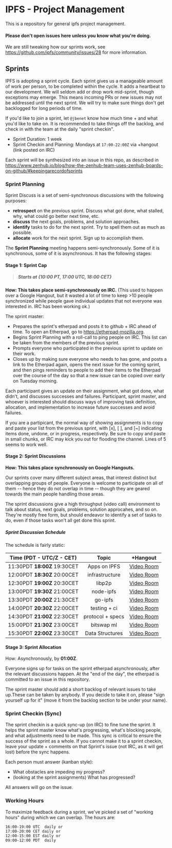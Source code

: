 # IPFS - Project Management

This is a repository for general ipfs project management.

#### Please don't open issues here unless you know what you're doing.

We are still tweaking how our sprints work, see https://github.com/ipfs/community/issues/28 for more information.

## Sprints

IPFS is adopting a sprint cycle. Each sprint gives us a manageable amount of work per person, to be completed within the cycle. It adds a heartbeat to our development. We will seldom add or drop work mid-sprint, though exceptions may emerge. This means incoming PRs or new issues may not be addressed until the next sprint. We will try to make sure things don't get backlogged for long periods of time.

If you'd like to join a sprint, let `@jbenet` know how much time + and what you'd like to take on. It is recommended to take things off the backlog, and check in with the team at the daily "sprint checkin".

- Sprint Duration: 1 week
- Sprint Checkin and Planning: Mondays at `17:00-22:00Z` via +hangout (link posted on IRC)

Each sprint will be synthesized into an issue in this repo, as described in https://www.zenhub.io/blog/how-the-zenhub-team-uses-zenhub-boards-on-github/#keepingarecordofsprints

### Sprint Planning

Sprint Discuss is a set of semi-synchronous discussions with the following purposes:
- **retrospect** on the previous sprint. Discuss what got done, what stalled, why, what could go better next time, etc.
- **discuss** the next goals, problems, and solution approaches.
- **identify** tasks to do for the next sprint. Try to spell them out as much as possible.
- **allocate** work for the next sprint. Sign up to accomplish them.

The **Sprint Planning** meeting happens semi-synchronously. Some of it is synchronous, some of it is asynchronous. It has the following stages:

#### Stage 1: Sprint Cap

> ##### Starts at {10:00 PT, 17:00 UTC, 18:00 CET}

**How: This takes place semi-synchronously on IRC.** (This used to happen over a Google Hangout, but it wasted a lot of time to keep >10 people synchronized while people gave individual updates that not everyone was interested in. IRC has been working ok.)

The sprint master:
- Prepares the sprint's etherpad and posts it to github + IRC ahead of time. To open an Etherpad, go to https://etherpad-mozilla.org.
- Begins Sprint Planning with a roll-call to ping people on IRC. This list can be taken from the members of the previous sprint.
- Prompts everyone who participated in the previous sprint to update on their work.
- Closes up by making sure everyone who needs to has gone, and posts a link to the Etherpad again, opens the next issue for the coming sprint, and then pings reminders to people to add their items to the Etherpad over the course of the day so that a new issue can be copied over early on Tuesday morning.

Each participant gives an update on their assignment, what got done, what didn't, and discusses successes and failures. Participant, sprint master, and whoever is interested should discuss ways of improving task definition, allocation, and implementation to increase future successes and avoid failures.

If you are a partipicant, the normal way of showing assignments is to copy and paste your list from the previous sprint, with [x], [ ],  and [~] indicating items done, undone, or in progress, respectively. Be sure to copy and paste in small chunks, or IRC may kick you out for flooding the channel. Lines of 5 seems to work well.

#### Stage 2: Sprint Discussions

**How: This takes place synchronously on Google Hangouts.**

Our sprints cover many different subject areas, that interest distinct but overlapping groups of people. Everyone is welcome to participate on all of them -- hence they do not overlap in time -- though they are geared towards the main people handling those areas.

The sprint discussions give a high throughput (video call) environment to talk about status, next goals, problems, solution approcahes, and so on. They're mostly free form, but should endeavor to identify a set of tasks to do, even if those tasks won't all get done this sprint.

##### Sprint Discussion Schedule

The schedule is fairly static:

Time (PDT - **UTC/Z** - CET) | Topic | +Hangout
:------------------------: | :---: | :------:
11:30PDT **18:00Z** 19:30CET | Apps on IPFS | [Video Room](https://plus.google.com/hangouts/_/grdn26fpdroghn5wa56mhpxz34a)
12:00PDT **18:30Z** 20:00CET | infrastructure | [Video Room](https://plus.google.com/hangouts/_/g6irrqkylecjoo2k7e7wzkkkgua)
12:30PDT **19:00Z** 20:30CET | libp2p | [Video Room](https://plus.google.com/hangouts/_/ipfslibp2p7g6jntijoxshfe3m2)
13:00PDT **19:30Z** 21:00CET | node-ipfs | [Video Room](https://plus.google.com/hangouts/_/gyafa4mpgz7g6jntijoxshfe3ma)
13:30PDT **20:00Z** 21:30CET | go-ipfs | [Video Room](https://plus.google.com/hangouts/_/g4hc3dnpdvwsklyfd2sxhkwbgqa)
14:00PDT **20:30Z** 22:00CET | testing + ci | [Video Room](https://plus.google.com/hangouts/_/gwn656w2cihn7lekdarfzhaquea)
14:30PDT **21:00Z** 22:30CET | protocol + specs | [Video Room](https://plus.google.com/hangouts/_/gxvjk6v6xrc64hcs44phm4c2qaa)
15:00PDT **21:30Z** 23:00CET | bitswap ml | [Video Room](https://plus.google.com/hangouts/_/grcpjefkp4fv4zqz3xe4ty3mbea)
15:30PDT **22:00Z** 23:30CET | Data Structures | [Video Room](https://plus.google.com/hangouts/_/g7slan3ecrylra7robofp53p6ia)

#### Stage 3: Sprint Allocation

How: Asynchronously, by **01:00Z**.

Everyone signs up for tasks on the sprint etherpad asynchronously, after the relevant discussions happen. At the "end of the day", the etherpad is committed to an issue in this repository.

The sprint master should add a short backlog of relevant issues to take up.These can be taken by anybody. If you decide to take it on, please "sign yourself up for it" (move it from the backlog section to be under your name).

### Sprint Checkin (Sync)

The sprint checkin is a quick sync-up (on IRC) to fine tune the sprint. It helps the sprint master know what's progressing, what's blocking people, and what adjustments need to be made. This sync is critical to ensure the success of the sprint as a whole. If you cannot make it to a sprint checkin, leave your update + comments on that Sprint's issue (not IRC, as it will get lost) before the sync happens.

Each person must answer (kanban style):

- What obstacles are impeding my progress?
- (looking at the sprint assignments) What has progressed?

All answers will go on the issue.

### Working Hours

To maximize feedback during a sprint, we've picked a set of "working hours" during which we can overlap. The hours are:

```
16:00-19:00 UTC  daily or
17:00-20:00 CET daily or
12:00-15:00 EST daily or
09:00-12:00 PDT  daily
```
